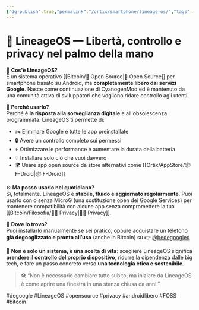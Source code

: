 ```yaml
---
{"dg-publish":true,"permalink":"/ortix/smartphone/lineage-os/","tags":["lineageos","degoogling","android","privacy","tecnologia","bitcoin"]}
---
```



# 📱 LineageOS — Libertà, controllo e privacy nel palmo della mano

🧠 **Cos'è LineageOS?**  
È un sistema operativo [[Bitcoin/🧬 Open Source\|🧬 Open Source]] per smartphone basato su Android, ma **completamente libero dai servizi Google**. Nasce come continuazione di CyanogenMod ed è mantenuto da una comunità attiva di sviluppatori che vogliono ridare controllo agli utenti.

🔐 **Perché usarlo?**  
Perché è **la risposta alla sorveglianza digitale** e all'obsolescenza programmata. LineageOS ti permette di:

- ✂️ Eliminare Google e tutte le app preinstallate
- 🔒 Avere un controllo completo sui permessi
- ⚡ Ottimizzare le performance e aumentare la durata della batteria
- 💡 Installare solo ciò che vuoi davvero
- 🌍 Usare app open source da store alternativi come [[Ortix/AppStore/📦 F-Droid\|📦 F-Droid]]

⚙️ **Ma posso usarlo nel quotidiano?**  
Sì, totalmente. LineageOS è **stabile, fluido e aggiornato regolarmente**. Puoi usarlo con o senza MicroG (una sostituzione open dei Google Services) per mantenere compatibilità con alcune app senza compromettere la tua [[Bitcoin/Filosofia/🕵️‍♂️ Privacy\|🕵️‍♂️ Privacy]].

🛒 **Dove lo trovo?**  
Puoi installarlo manualmente se sei pratico, oppure acquistare un telefono **già degooglizzato e pronto all’uso** (anche in Bitcoin) su 👉 [@bedegoogled](https://t.me/bedegoogled)

🌱 **Non è solo un sistema, è una scelta di vita**: scegliere LineageOS significa **prendere il controllo del proprio dispositivo**, ridurre la dipendenza dalle big tech, e fare un passo concreto verso **una tecnologia etica e sostenibile**.

> 🛠️ “Non è necessario cambiare tutto subito, ma iniziare da LineageOS è come aprire una finestra in una stanza chiusa da anni.”

#degoogle #LineageOS #opensource #privacy #androidlibero #FOSS #bitcoin